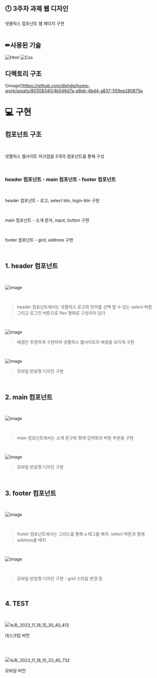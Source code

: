 ## 🕛 3주차 과제 웹 디자인



넷플릭스 컴포넌트 웹 페이지 구현
<br><br>

<h2>✏사용된 기술</h2>
<img alt="Html" src ="https://img.shields.io/badge/HTML5-E34F26.svg?&style=for-the-badge&logo=HTML5&logoColor=white"/> <img alt="Css" src ="https://img.shields.io/badge/CSS3-1572B6.svg?&style=for-the-badge&logo=CSS3&logoColor=white"/> 
<br>


## 디렉토리 구조

![image](https://github.com/dlehdg/home-work/assets/80308340/4b546d7a-e8eb-4bd4-a837-559ee280875a


# 💻 구현


## 컴포넌트 구조

<br>

넷플릭스 웹사이트 마크업을 3개의 컴포넌트를 통해 구성

<br>

### header 컴포넌트 - main 컴포넌트 - footer 컴포넌트

<br>

header 컴포넌트 - 로고, select btn, login-btn 구현

<br>

main 컴포넌트 - 소개 문자, input, button 구현

<br>

footer 컴포넌트 - gird, address 구현

<br>


## 1. header 컴포넌트

<br>

![image](https://github.com/dlehdg/home-work/assets/80308340/125dc459-dacc-40c4-9cba-a5057d044d8c)

<br>

> header 컴포넌트에서는 넷플릭스 로고와 언어를 선택 할 수 있는 select 버튼 그리고 로그인 버튼으로 flex 형태로 구성되어 있다

<br>

![image](https://github.com/dlehdg/home-work/assets/80308340/1ccbe267-f684-48e1-a0e2-749aeb74d8cf)

> 배경은 투명하게 구현하여 넷플릭스 웹사이트의 배경을 보이게 구현

<br>

![image](https://github.com/dlehdg/home-work/assets/80308340/487e2270-4433-429a-8c3a-4e8de123a981)

> 모바일 반응형 디자인 구현

<br>




## 2. main 컴포넌트

<br>

![image](https://github.com/dlehdg/home-work/assets/80308340/e9119001-f2f7-4763-806b-cccf20c340dd)


<br>

> main 컴포넌트에서는 소개 문구와 함께 입력창과 버튼 부분을 구현

<br>

![image](https://github.com/dlehdg/home-work/assets/80308340/1dced8c0-1220-4ce1-8adf-d33966b34938)

> 모바일 반응형 디자인 구현

<br>


## 3. footer 컴포넌트


<br>

![image](https://github.com/dlehdg/home-work/assets/80308340/320b2642-1324-4aa9-999c-0ca583ae0bcf)

<br>

> footer 컴포넌트에서는 그리드를 통해 a 태그를 배치, select 버튼과 함께 address를 배치


<br>

![image](https://github.com/dlehdg/home-work/assets/80308340/e966209d-dad0-42a1-9d91-dd062b93401b)

<br>

> 모바일 반응형 디자인 구현 - grid 스타일 변경 등

<br>


## 4. TEST

<br>


![녹화_2023_11_18_15_30_40_413](https://github.com/dlehdg/home-work/assets/80308340/cd879e5f-a59b-4a5c-bb48-fbb8dcf2595f)

데스크탑 버전


<br>
<br>

![녹화_2023_11_18_15_33_45_732](https://github.com/dlehdg/home-work/assets/80308340/f366c37b-6978-473d-9c70-75b1261863e8)

모바일 버전

<br>






